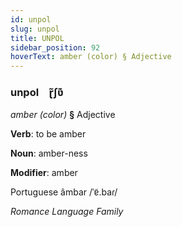 ```yaml
---
id: unpol
slug: unpol
title: UNPOL
sidebar_position: 92
hoverText: amber (color) § Adjective
---
```


### unpol&emsp;<span kind="abugida">ɽ̃ʃʋ͊</span>

*amber (color)* **§** Adjective

**Verb**: to be amber

**Noun**: amber-ness

**Modifier**: amber

Portuguese âmbar /ˈɐ̃.baɾ/

*Romance Language Family*